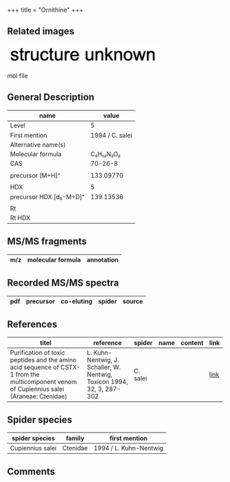 +++
title = "Ornithine"
+++

## Related images

![](/img/2.png)

mol file

## General Description

| name                    | value           |
|-------------------------|-----------------|
| Level                   | 5               |
| First mention           | 1994 / C. salei |
| Alternative name(s)     |                 |
| Molecular formula       | C₅H₁₂N₂O₂       |
| CAS                     | 70-26-8         |
|                         |                 |
| precursor [M+H]⁺        | 133.09770       |
|                         |                 |
| HDX                     | 5               |
| precursor HDX [d₅-M+D]⁺ | 139.13536       |
|                         |                 |
| Rt                      |                 |
| Rt HDX                  |                 |



## MS/MS fragments

| m/z       | molecular formula | annotation       |
|-----------|-------------------|------------------|



## Recorded MS/MS spectra

| pdf | precursor | co-eluting | spider    | source |
|-----|-----------|------------|-----------|--------|



## References

| titel                                                                                                                                      | reference                                                                        | spider        | name | content              | link                                                         |
|--------------------------------------------------------------------------------------------------------------------------------------------|----------------------------------------------------------------------------------|---------------|------|----------------------|--------------------------------------------------------------|
| Purification of toxic peptides and the amino acid sequence of CSTX-1 from the multicomponent venom of Cupiennius salei (Araneae: Ctenidae) | L. Kuhn-Nentwig, J. Schaller, W. Nentwig, Toxicon 1994, 32, 3, 287-302           | C. salei      |      |                      | [link](https://doi.org/10.1016/0041-0101(94)90082-5)                 |

## Spider species

| spider species    | family    | first mention              |
|-------------------|-----------|----------------------------|
| Cupiennius salei  | Ctenidae  | 1994 / L. Kuhn-Nentwig     |

## Comments